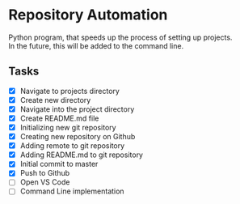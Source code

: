 # Repository Automation

Python program, that speeds up the process of setting up projects.  
In the future, this will be added to the command line.

## Tasks
- [x] Navigate to projects directory
- [x] Create new directory
- [x] Navigate into the project directory
- [x] Create README.md file
- [x] Initializing new git repository
- [x] Creating new repository on Github
- [x] Adding remote to git repository
- [x] Adding README.md to git repository
- [x] Initial commit to master
- [x] Push to Github
- [ ] Open VS Code
- [ ] Command Line implementation